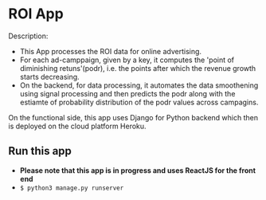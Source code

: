 # ROI App

Description:
- This App processes the ROI data for online advertising. 
- For each ad-camppaign, given by a key, it computes the 'point of diminishing retuns'(podr), i.e. the points after which the   revenue growth starts decreasing. 
- On the backend, for data processing, it automates the data smoothening using signal processing and then predicts the podr along with the estiamte of probability distribution of the podr values across campagins. 

On the functional side, this app uses Django for Python backend which then is deployed on the cloud platform Heroku.  

## Run this app

 -  __Please note that this app is in progress and uses ReactJS for the front end__
 - `$ python3 manage.py runserver`
 
 

